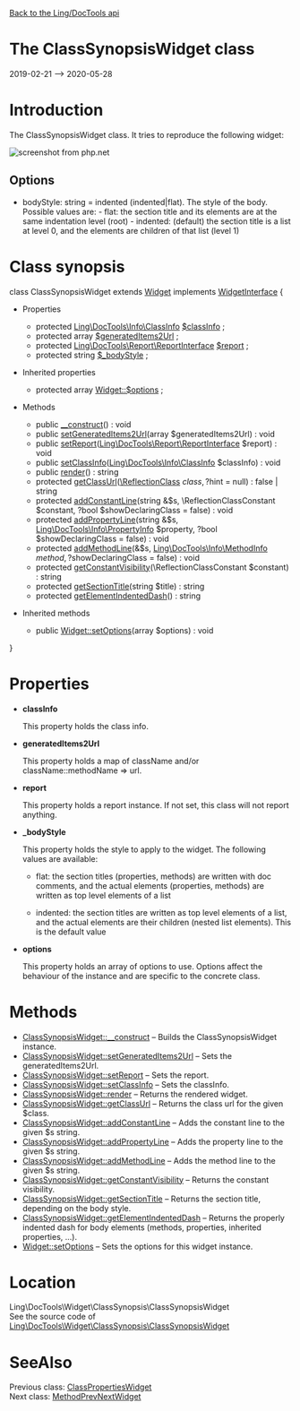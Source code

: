 [Back to the Ling/DocTools api](https://github.com/lingtalfi/DocTools/blob/master/doc/api/Ling/DocTools.md)



The ClassSynopsisWidget class
================
2019-02-21 --> 2020-05-28






Introduction
============

The ClassSynopsisWidget class.
It tries to reproduce the following widget:

![screenshot from php.net](http://lingtalfi.com/img/universe/DocTools/class-synopsis-widget.png)


Options
----------
- bodyStyle: string = indented (indented|flat).
     The style of the body. Possible values are:
         - flat: the section title and its elements are at the same indentation level (root)
         - indented: (default) the section title is a list at level 0, and the elements are children of that list (level 1)



Class synopsis
==============


class <span class="pl-k">ClassSynopsisWidget</span> extends [Widget](https://github.com/lingtalfi/DocTools/blob/master/doc/api/Ling/DocTools/Widget/Widget.md) implements [WidgetInterface](https://github.com/lingtalfi/DocTools/blob/master/doc/api/Ling/DocTools/Widget/WidgetInterface.md) {

- Properties
    - protected [Ling\DocTools\Info\ClassInfo](https://github.com/lingtalfi/DocTools/blob/master/doc/api/Ling/DocTools/Info/ClassInfo.md) [$classInfo](#property-classInfo) ;
    - protected array [$generatedItems2Url](#property-generatedItems2Url) ;
    - protected [Ling\DocTools\Report\ReportInterface](https://github.com/lingtalfi/DocTools/blob/master/doc/api/Ling/DocTools/Report/ReportInterface.md) [$report](#property-report) ;
    - protected string [$_bodyStyle](#property-_bodyStyle) ;

- Inherited properties
    - protected array [Widget::$options](#property-options) ;

- Methods
    - public [__construct](https://github.com/lingtalfi/DocTools/blob/master/doc/api/Ling/DocTools/Widget/ClassSynopsis/ClassSynopsisWidget/__construct.md)() : void
    - public [setGeneratedItems2Url](https://github.com/lingtalfi/DocTools/blob/master/doc/api/Ling/DocTools/Widget/ClassSynopsis/ClassSynopsisWidget/setGeneratedItems2Url.md)(array $generatedItems2Url) : void
    - public [setReport](https://github.com/lingtalfi/DocTools/blob/master/doc/api/Ling/DocTools/Widget/ClassSynopsis/ClassSynopsisWidget/setReport.md)([Ling\DocTools\Report\ReportInterface](https://github.com/lingtalfi/DocTools/blob/master/doc/api/Ling/DocTools/Report/ReportInterface.md) $report) : void
    - public [setClassInfo](https://github.com/lingtalfi/DocTools/blob/master/doc/api/Ling/DocTools/Widget/ClassSynopsis/ClassSynopsisWidget/setClassInfo.md)([Ling\DocTools\Info\ClassInfo](https://github.com/lingtalfi/DocTools/blob/master/doc/api/Ling/DocTools/Info/ClassInfo.md) $classInfo) : void
    - public [render](https://github.com/lingtalfi/DocTools/blob/master/doc/api/Ling/DocTools/Widget/ClassSynopsis/ClassSynopsisWidget/render.md)() : string
    - protected [getClassUrl](https://github.com/lingtalfi/DocTools/blob/master/doc/api/Ling/DocTools/Widget/ClassSynopsis/ClassSynopsisWidget/getClassUrl.md)([\ReflectionClass](http://php.net/manual/en/class.reflectionclass.php) $class, ?$hint = null) : false | string
    - protected [addConstantLine](https://github.com/lingtalfi/DocTools/blob/master/doc/api/Ling/DocTools/Widget/ClassSynopsis/ClassSynopsisWidget/addConstantLine.md)(string &$s, \ReflectionClassConstant $constant, ?bool $showDeclaringClass = false) : void
    - protected [addPropertyLine](https://github.com/lingtalfi/DocTools/blob/master/doc/api/Ling/DocTools/Widget/ClassSynopsis/ClassSynopsisWidget/addPropertyLine.md)(string &$s, [Ling\DocTools\Info\PropertyInfo](https://github.com/lingtalfi/DocTools/blob/master/doc/api/Ling/DocTools/Info/PropertyInfo.md) $property, ?bool $showDeclaringClass = false) : void
    - protected [addMethodLine](https://github.com/lingtalfi/DocTools/blob/master/doc/api/Ling/DocTools/Widget/ClassSynopsis/ClassSynopsisWidget/addMethodLine.md)(&$s, [Ling\DocTools\Info\MethodInfo](https://github.com/lingtalfi/DocTools/blob/master/doc/api/Ling/DocTools/Info/MethodInfo.md) $method, ?$showDeclaringClass = false) : void
    - protected [getConstantVisibility](https://github.com/lingtalfi/DocTools/blob/master/doc/api/Ling/DocTools/Widget/ClassSynopsis/ClassSynopsisWidget/getConstantVisibility.md)(\ReflectionClassConstant $constant) : string
    - protected [getSectionTitle](https://github.com/lingtalfi/DocTools/blob/master/doc/api/Ling/DocTools/Widget/ClassSynopsis/ClassSynopsisWidget/getSectionTitle.md)(string $title) : string
    - protected [getElementIndentedDash](https://github.com/lingtalfi/DocTools/blob/master/doc/api/Ling/DocTools/Widget/ClassSynopsis/ClassSynopsisWidget/getElementIndentedDash.md)() : string

- Inherited methods
    - public [Widget::setOptions](https://github.com/lingtalfi/DocTools/blob/master/doc/api/Ling/DocTools/Widget/Widget/setOptions.md)(array $options) : void

}




Properties
=============

- <span id="property-classInfo"><b>classInfo</b></span>

    This property holds the class info.
    
    

- <span id="property-generatedItems2Url"><b>generatedItems2Url</b></span>

    This property holds a map of className and/or className::methodName => url.
    
    

- <span id="property-report"><b>report</b></span>

    This property holds a report instance.
    If not set, this class will not report anything.
    
    

- <span id="property-_bodyStyle"><b>_bodyStyle</b></span>

    This property holds the style to apply to the widget.
    The following values are available:
    - flat: the section titles (properties, methods) are written with doc comments, and the actual elements (properties, methods)
         are written as top level elements of a list
    
    - indented: the section titles are written as top level elements of a list, and the actual elements are their children (nested list elements).
         This is the default value
    
    

- <span id="property-options"><b>options</b></span>

    This property holds an array of options to use. Options affect the behaviour of the instance and
    are specific to the concrete class.
    
    



Methods
==============

- [ClassSynopsisWidget::__construct](https://github.com/lingtalfi/DocTools/blob/master/doc/api/Ling/DocTools/Widget/ClassSynopsis/ClassSynopsisWidget/__construct.md) &ndash; Builds the ClassSynopsisWidget instance.
- [ClassSynopsisWidget::setGeneratedItems2Url](https://github.com/lingtalfi/DocTools/blob/master/doc/api/Ling/DocTools/Widget/ClassSynopsis/ClassSynopsisWidget/setGeneratedItems2Url.md) &ndash; Sets the generatedItems2Url.
- [ClassSynopsisWidget::setReport](https://github.com/lingtalfi/DocTools/blob/master/doc/api/Ling/DocTools/Widget/ClassSynopsis/ClassSynopsisWidget/setReport.md) &ndash; Sets the report.
- [ClassSynopsisWidget::setClassInfo](https://github.com/lingtalfi/DocTools/blob/master/doc/api/Ling/DocTools/Widget/ClassSynopsis/ClassSynopsisWidget/setClassInfo.md) &ndash; Sets the classInfo.
- [ClassSynopsisWidget::render](https://github.com/lingtalfi/DocTools/blob/master/doc/api/Ling/DocTools/Widget/ClassSynopsis/ClassSynopsisWidget/render.md) &ndash; Returns the rendered widget.
- [ClassSynopsisWidget::getClassUrl](https://github.com/lingtalfi/DocTools/blob/master/doc/api/Ling/DocTools/Widget/ClassSynopsis/ClassSynopsisWidget/getClassUrl.md) &ndash; Returns the class url for the given $class.
- [ClassSynopsisWidget::addConstantLine](https://github.com/lingtalfi/DocTools/blob/master/doc/api/Ling/DocTools/Widget/ClassSynopsis/ClassSynopsisWidget/addConstantLine.md) &ndash; Adds the constant line to the given $s string.
- [ClassSynopsisWidget::addPropertyLine](https://github.com/lingtalfi/DocTools/blob/master/doc/api/Ling/DocTools/Widget/ClassSynopsis/ClassSynopsisWidget/addPropertyLine.md) &ndash; Adds the property line to the given $s string.
- [ClassSynopsisWidget::addMethodLine](https://github.com/lingtalfi/DocTools/blob/master/doc/api/Ling/DocTools/Widget/ClassSynopsis/ClassSynopsisWidget/addMethodLine.md) &ndash; Adds the method line to the given $s string.
- [ClassSynopsisWidget::getConstantVisibility](https://github.com/lingtalfi/DocTools/blob/master/doc/api/Ling/DocTools/Widget/ClassSynopsis/ClassSynopsisWidget/getConstantVisibility.md) &ndash; Returns the constant visibility.
- [ClassSynopsisWidget::getSectionTitle](https://github.com/lingtalfi/DocTools/blob/master/doc/api/Ling/DocTools/Widget/ClassSynopsis/ClassSynopsisWidget/getSectionTitle.md) &ndash; Returns the section title, depending on the body style.
- [ClassSynopsisWidget::getElementIndentedDash](https://github.com/lingtalfi/DocTools/blob/master/doc/api/Ling/DocTools/Widget/ClassSynopsis/ClassSynopsisWidget/getElementIndentedDash.md) &ndash; Returns the properly indented dash for body elements (methods, properties, inherited properties, ...).
- [Widget::setOptions](https://github.com/lingtalfi/DocTools/blob/master/doc/api/Ling/DocTools/Widget/Widget/setOptions.md) &ndash; Sets the options for this widget instance.





Location
=============
Ling\DocTools\Widget\ClassSynopsis\ClassSynopsisWidget<br>
See the source code of [Ling\DocTools\Widget\ClassSynopsis\ClassSynopsisWidget](https://github.com/lingtalfi/DocTools/blob/master/Widget/ClassSynopsis/ClassSynopsisWidget.php)



SeeAlso
==============
Previous class: [ClassPropertiesWidget](https://github.com/lingtalfi/DocTools/blob/master/doc/api/Ling/DocTools/Widget/ClassProperties/ClassPropertiesWidget.md)<br>Next class: [MethodPrevNextWidget](https://github.com/lingtalfi/DocTools/blob/master/doc/api/Ling/DocTools/Widget/MethodPrevNext/MethodPrevNextWidget.md)<br>
